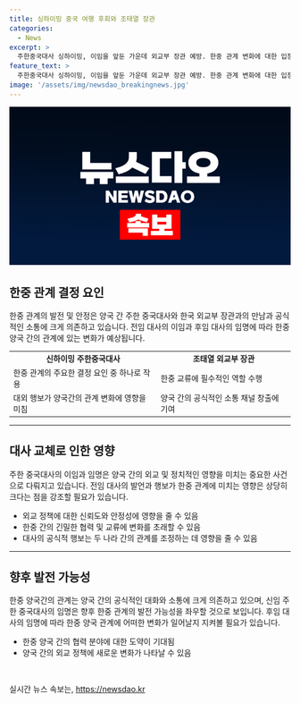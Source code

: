 ```yaml
---
title: 싱하이밍 중국 여행 후회와 조태열 장관
categories:
  - News
excerpt: >
  주한중국대사 싱하이밍, 이임을 앞둔 가운데 외교부 장관 예방. 한중 관계 변화에 대한 입장은 피하고, 양국 관계 발전 위해 노력이란 발언. 자신의 업적은 언급하지 않았으나, 한국 정부와의 협조에 감사 표시. 20년간 남북 관련 업무를 담당한 전문가로서의 평가도 언급됐으나, 후임은 중국 정부 결정 사항으로 외교부는 언급을 피했다. 후임이 결정되지 않은 채 한국에 남는 경우는 드물지만, 싱 대사의 귀국 후 팡쿤 주한중국대사관 공사가 대사대리로 대리될 전망.
feature_text: >
  주한중국대사 싱하이밍, 이임을 앞둔 가운데 외교부 장관 예방. 한중 관계 변화에 대한 입장은 피하고, 양국 관계 발전 위해 노력이란 발언. 자신의 업적은 언급하지 않았으나, 한국 정부와의 협조에 감사 표시. 20년간 남북 관련 업무를 담당한 전문가로서의 평가도 언급됐으나, 후임은 중국 정부 결정 사항으로 외교부는 언급을 피했다. 후임이 결정되지 않은 채 한국에 남는 경우는 드물지만, 싱 대사의 귀국 후 팡쿤 주한중국대사관 공사가 대사대리로 대리될 전망.
image: '/assets/img/newsdao_breakingnews.jpg'
---
```


<p><img src="/assets/img/newsdao_breakingnews.jpg" alt="flaretime 속보" /></p>

<h2 data-ke-size="size26">한중 관계 결정 요인</h2>

<p data-ke-size="size16">한중 관계의 발전 및 안정은 양국 간 주한 중국대사와 한국 외교부 장관과의 만남과 공식적인 소통에 크게 의존하고 있습니다. 전임 대사의 이임과 후임 대사의 임명에 따라 한중 양국 간의 관계에 있는 변화가 예상됩니다.</p>

<table>
    <tr>
        <td style="text-align: center; height: 17px;"><b>신하이밍 주한중국대사</b></td>
        <td style="text-align: center; height: 17px;"><b>조태열 외교부 장관</b></td>
    </tr>
    <tr>
        <td>한중 관계의 주요한 결정 요인 중 하나로 작용</td>
        <td>한중 교류에 필수적인 역할 수행</td>
    </tr>
    <tr>
        <td>대외 행보가 양국간의 관계 변화에 영향을 미침</td>
        <td>양국 간의 공식적인 소통 채널 창출에 기여</td>
    </tr>
</table>

<hr>

<h2 data-ke-size="size26">대사 교체로 인한 영향</h2>

<p data-ke-size="size16">주한 중국대사의 이임과 임명은 양국 간의 외교 및 정치적인 영향을 미치는 중요한 사건으로 다뤄지고 있습니다. 전임 대사의 발언과 행보가 한중 관계에 미치는 영향은 상당히 크다는 점을 강조할 필요가 있습니다.</p>

<ul>
    <li>외교 정책에 대한 신뢰도와 안정성에 영향을 줄 수 있음</li>
    <li>한중 간의 긴밀한 협력 및 교류에 변화를 초래할 수 있음</li>
    <li>대사의 공식적 행보는 두 나라 간의 관계를 조정하는 데 영향을 줄 수 있음</li>
</ul>

<hr>

<h2 data-ke-size="size26">향후 발전 가능성</h2>

<p data-ke-size="size16">한중 양국간의 관계는 양국 간의 공식적인 대화와 소통에 크게 의존하고 있으며, 신임 주한 중국대사의 임명은 향후 한중 관계의 발전 가능성을 좌우할 것으로 보입니다. 후임 대사의 임명에 따라 한중 양국 관계에 어떠한 변화가 일어날지 지켜볼 필요가 있습니다.</p>

<ul>
    <li>한중 양국 간의 협력 분야에 대한 도약이 기대됨</li>
    <li>양국 간의 외교 정책에 새로운 변화가 나타날 수 있음</li>
</ul>

<p data-ke-size="size16">&nbsp;</p>
실시간 뉴스 속보는, <a href="https://newsdao.kr" rel="dofollow">https://newsdao.kr</a>


